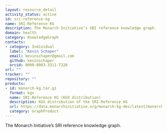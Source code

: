 ```yaml
---
layout: resource_detail
activity_status: active
id: sri-reference-kg
name: SRI-Reference KG
description: The Monarch Initiative’s SRI reference knowledge graph.
domain: health
category: KnowledgeGraph
contacts:
- category: Individual
  label: "Kevin Schaper"
  email: kevinschaper@gmail.com
  github: kevinschaper
  orcid: 0000-0003-3311-7320
url: ""
tracker: ""
repository: ""
products:
- id: monarch-kg.tar.gz
  format: kgx
  name: SRI-Reference KG (KGX distribution)
  description: KGX distribution of the SRI-Reference KG
  url: https://data.monarchinitiative.org/monarch-kg-dev/latest/monarch-kg.tar.gz
  category: GraphProduct
---
```


The Monarch Initiative’s SRI reference knowledge graph.
